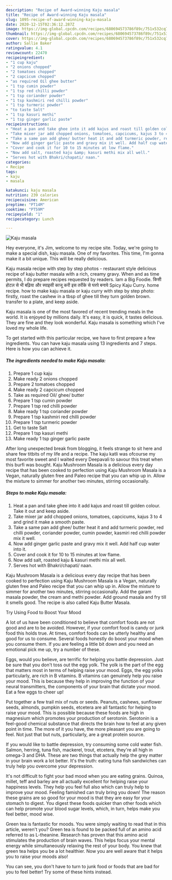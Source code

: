 ```yaml
---
description: "Recipe of Award-winning Kaju masala"
title: "Recipe of Award-winning Kaju masala"
slug: 1095-recipe-of-award-winning-kaju-masala
date: 2020-12-15T02:36:12.287Z
image: https://img-global.cpcdn.com/recipes/680694573786f89c/751x532cq70/kaju-masala-recipe-main-photo.jpg
thumbnail: https://img-global.cpcdn.com/recipes/680694573786f89c/751x532cq70/kaju-masala-recipe-main-photo.jpg
cover: https://img-global.cpcdn.com/recipes/680694573786f89c/751x532cq70/kaju-masala-recipe-main-photo.jpg
author: Sallie Baker
ratingvalue: 4.1
reviewcount: 22470
recipeingredient:
- "1 cup kaju"
- "2 onions chopped"
- "2 tomatoes chopped"
- "2 capcicum chopped"
- "as required Oil ghee butter"
- "1 tsp cumin powder"
- "1 tsp red chilli powder"
- "1 tsp coriander powder"
- "1 tsp kashmiri red chilli powder"
- "1 tsp turmeric powder"
- "to taste Salt"
- "1 tsp kasuri methi"
- "1 tsp ginger garlic paste"
recipeinstructions:
- "Heat a pan and take ghee into it add kajus and roast till golden colour. Take it out and keep aside."
- "Take mixer jar add chopped onions, tomatoes, capcicums, kajus 3 to 4 and grind it make a smooth paste."
- "Take a same pan add ghee/ butter heat it and add turmeric powder, red chilli powder, coriander powder, cumin powder, kasmiri red chilli powder mix it well."
- "Now add ginger garlic paste and gravy mix it well. Add half cup water into it."
- "Cover and cook it for 10 to 15 minutes at low flame."
- "Now add salt, roasted kaju &amp; kasuri methi mix all well."
- "Serves hot with Bhakri/chapati/ naan."
categories:
- Recipe
tags:
- kaju
- masala

katakunci: kaju masala 
nutrition: 239 calories
recipecuisine: American
preptime: "PT14M"
cooktime: "PT59M"
recipeyield: "1"
recipecategory: Lunch

---
```



![Kaju masala](https://img-global.cpcdn.com/recipes/680694573786f89c/751x532cq70/kaju-masala-recipe-main-photo.jpg)

Hey everyone, it's Jim, welcome to my recipe site. Today, we're going to make a special dish, kaju masala. One of my favorites. This time, I'm gonna make it a bit unique. This will be really delicious.

Kaju masala recipe with step by step photos - restaurant style delicious recipe of kaju butter masala with a rich, creamy gravy. When and as time permits, I do prepare recipes requested by readers. Iam a Big Foodie. किसी होटल से भी बढ़िया और स्पाइसी काजू करी इस तरीके से घरपे बनाये Spicy Kaju Curry. home recipe. how to make kaju masala or kaju curry with step by step photo: firstly, roast the cashew in a tbsp of ghee till they turn golden brown. transfer to a plate, and keep aside.

Kaju masala is one of the most favored of recent trending meals in the world. It is enjoyed by millions daily. It's easy, it is quick, it tastes delicious. They are fine and they look wonderful. Kaju masala is something which I've loved my whole life.


To get started with this particular recipe, we have to first prepare a few ingredients. You can have kaju masala using 13 ingredients and 7 steps. Here is how you can achieve it.

<!--inarticleads1-->

##### The ingredients needed to make Kaju masala:

1. Prepare 1 cup kaju
1. Make ready 2 onions chopped
1. Prepare 2 tomatoes chopped
1. Make ready 2 capcicum chopped
1. Take as required Oil/ ghee/ butter
1. Prepare 1 tsp cumin powder
1. Prepare 1 tsp red chilli powder
1. Make ready 1 tsp coriander powder
1. Prepare 1 tsp kashmiri red chilli powder
1. Prepare 1 tsp turmeric powder
1. Get to taste Salt
1. Prepare 1 tsp kasuri methi
1. Make ready 1 tsp ginger garlic paste


After long unexpected break from blogging, it feels strange to sit here and share few titbits of my life and a recipe. The kaju katli was ofcourse my most favorite sweet and I waited every Deepavali to savour this treat when this burfi was bought. Kaju Mushroom Masala is a delicious every day recipe that has been cooked to perfection using Kaju Mushroom Masala is a Vegan, naturally gluten free and Paleo recipe that you can whip up in. Allow the mixture to simmer for another two minutes, stirring occasionally. 

<!--inarticleads2-->

##### Steps to make Kaju masala:

1. Heat a pan and take ghee into it add kajus and roast till golden colour. Take it out and keep aside.
1. Take mixer jar add chopped onions, tomatoes, capcicums, kajus 3 to 4 and grind it make a smooth paste.
1. Take a same pan add ghee/ butter heat it and add turmeric powder, red chilli powder, coriander powder, cumin powder, kasmiri red chilli powder mix it well.
1. Now add ginger garlic paste and gravy mix it well. Add half cup water into it.
1. Cover and cook it for 10 to 15 minutes at low flame.
1. Now add salt, roasted kaju &amp; kasuri methi mix all well.
1. Serves hot with Bhakri/chapati/ naan.


Kaju Mushroom Masala is a delicious every day recipe that has been cooked to perfection using Kaju Mushroom Masala is a Vegan, naturally gluten free and Paleo recipe that you can whip up in. Allow the mixture to simmer for another two minutes, stirring occasionally. Add the garam masala powder, the cream and methi powder. Add ground masala and fry till it smells good. The recipe is also called Kaju Butter Masala. 

Try Using Food to Boost Your Mood


A lot of us have been conditioned to believe that comfort foods are not good and are to be avoided. However, if your comfort food is candy or junk food this holds true. At times, comfort foods can be utterly healthy and good for us to consume. Several foods honestly do boost your mood when you consume them. If you are feeling a little bit down and you need an emotional pick me up, try a number of these.

Eggs, would you believe, are terrific for helping you battle depression. Just be sure that you don't toss out the egg yolk. The yolk is the part of the egg that matters most in terms of helping raise your mood. Eggs, the egg yolks particularly, are rich in B vitamins. B vitamins can genuinely help you raise your mood. This is because they help in improving the function of your neural transmitters, the components of your brain that dictate your mood. Eat a few eggs to cheer up!

Put together a few trail mix of nuts or seeds. Peanuts, cashews, sunflower seeds, almonds, pumpkin seeds, etcetera are all fantastic for helping to raise your mood. This is possible because these foods are high in magnesium which promotes your production of serotonin. Serotonin is a feel-good chemical substance that directs the brain how to feel at any given point in time. The more of it you have, the more pleasant you are going to feel. Not just that but nuts, particularly, are a great protein source.

If you would like to battle depression, try consuming some cold water fish. Salmon, herring, tuna fish, mackerel, trout, etcetera, they're all high in omega-3 and DHA. These are two things that actually help the grey matter in your brain work a lot better. It's the truth: eating tuna fish sandwiches can truly help you overcome your depression. 

It's not difficult to fight your bad mood when you are eating grains. Quinoa, millet, teff and barley are all actually excellent for helping raise your happiness levels. They help you feel full also which can truly help to improve your mood. Feeling famished can truly bring you down! The reason these grains are so good for your mood is that they are easy for your stomach to digest. You digest these foods quicker than other foods which can help promote your blood sugar levels, which, in turn, helps make you feel better, mood wise.

Green tea is fantastic for moods. You were simply waiting to read that in this article, weren't you? Green tea is found to be packed full of an amino acid referred to as L-theanine. Research has proven that this amino acid stimulates the production of brain waves. This helps focus your mental energy while simultaneously relaxing the rest of your body. You knew that green tea helps you be a lot healthier. Now you are well aware that it helps you to raise your moods also!

You can see, you don't have to turn to junk food or foods that are bad for you to feel better! Try  some  of  these  hints  instead.

